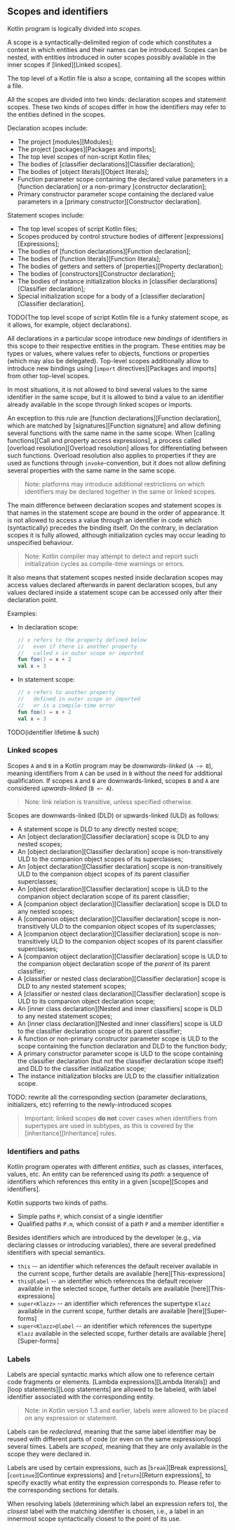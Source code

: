 ## Scopes and identifiers

Kotlin program is logically divided into _scopes_.

A scope is a syntactically-delimited region of code which constitutes a context in which entities and their names can be introduced.
Scopes can be nested, with entities introduced in outer scopes possibly available in the inner scopes if [linked][Linked scopes].

The top level of a Kotlin file is also a scope, containing all the scopes within a file.

All the scopes are divided into two kinds: declaration scopes and statement scopes.
These two kinds of scopes differ in how the identifiers may refer to the entities defined in the scopes.

Declaration scopes include:

- The project [modules][Modules];
- The project [packages][Packages and imports];
- The top level scopes of non-script Kotlin files;
- The bodies of [classifier declarations][Classifier declaration];
- The bodies of [object literals][Object literals];
- Function parameter scope containing the declared value parameters in a [function declaration] or a non-primary [constructor declaration];
- Primary constructor parameter scope containing the declared value parameters in a [primary constructor][Constructor declaration].

Statement scopes include:

- The top level scopes of script Kotlin files;
- Scopes produced by control structure bodies of different [expressions][Expressions];
- The bodies of [function declarations][Function declaration];
- The bodies of [function literals][Function literals];
- The bodies of getters and setters of [properties][Property declaration];
- The bodies of [constructors][Constructor declaration];
- The bodies of instance initialization blocks in [classifier declarations][Classifier declaration];
- Special initialization scope for a body of a [classifier declaration][Classifier declaration].

TODO(The top level scope of script Kotlin file is a funky statement scope, as it allows, for example, object declarations).

All declarations in a particular scope introduce new _bindings_ of identifiers in this scope to their respective entities in the program.
These entities may be types or values, where values refer to objects, functions or properties (which may also be delegated).
Top-level scopes additionally allow to introduce new bindings using [`import` directives][Packages and imports] from other top-level scopes.

In most situations, it is not allowed to bind several values to the same identifier in the same scope, but it is allowed to bind a value to an identifier already available in the scope through linked scopes or imports.

An exception to this rule are [function declarations][Function declaration], which are matched by [signatures][Function signature] and allow defining several functions with the same name in the same scope.
When [calling functions][Call and property access expressions], a process called [overload resolution][Overload resolution] allows for differentiating between such functions.
Overload resolution also applies to properties if they are used as functions through `invoke`-convention, but it does not allow defining several properties with the same name in the same scope.

> Note: platforms may introduce additional restrictions on which identifiers may be declared together in the same or linked scopes.

The main difference between declaration scopes and statement scopes is that names in the statement scope are bound in the order of appearance.
It is not allowed to access a value through an identifier in code which (syntactically) precedes the binding itself.
On the contrary, in declaration scopes it is fully allowed, although initialization cycles may occur leading to unspecified behaviour.

> Note: Kotlin compiler may attempt to detect and report such initialization cycles as compile-time warnings or errors.

It also means that statement scopes nested inside declaration scopes may access values declared afterwards in parent declaration scopes, but any values declared inside a statement scope can be accessed only after their declaration point.

Examples:

- In declaration scope:
  ```kotlin
  // x refers to the property defined below 
  //   even if there is another property
  //   called x in outer scope or imported
  fun foo() = x + 2
  val x = 3
  ```
- In statement scope:
  ```kotlin
  // x refers to another property 
  //   defined in outer scope or imported
  //   or is a compile-time error
  fun foo() = x + 2
  val x = 3
  ```

TODO(identifier lifetime & such)

### Linked scopes

Scopes `A` and `B` in a Kotlin program may be *downwards-linked* (`A ~> B`), meaning identifiers from `A` can be used in `B` without the need for additional qualification.
If scopes `A` and `B` are downwards-linked, scopes `B` and `A` are considered *upwards-linked* (`B <~ A`).

> Note: link relation is transitive, unless specified otherwise.

Scopes are downwards-linked (DLD) or upwards-linked (ULD) as follows:

- A statement scope is DLD to any directly nested scope;
- An [object declaration][Classifier declaration] scope is DLD to any nested scopes;
- An [object declaration][Classifier declaration] scope is non-transitively ULD to the companion object scopes of its superclasses;
- An [object declaration][Classifier declaration] scope is non-transitively ULD to the companion object scopes of its parent classifier superclasses;
- An [object declaration][Classifier declaration] scope is ULD to the companion object declaration scope of its parent classifier;
- A [companion object declaration][Classifier declaration] scope is DLD to any nested scopes;
- A [companion object declaration][Classifier declaration] scope is non-transitively ULD to the companion object scopes of its superclasses;
- A [companion object declaration][Classifier declaration] scope is non-transitively ULD to the companion object scopes of its parent classifier superclasses;
- A [companion object declaration][Classifier declaration] scope is ULD to the companion object declaration scope of the *parent* of its parent classifier;
- A [classifier or nested class declaration][Classifier declaration] scope is DLD to any nested statement scopes;
- A [classifier or nested class declaration][Classifier declaration] scope is ULD to its companion object declaration scope;
- An [inner class declaration][Nested and inner classifiers] scope is DLD to any nested statement scopes;
- An [inner class declaration][Nested and inner classifiers] scope is ULD to the classifier declaration scope of its parent classifier;
- A function or non-primary constructor parameter scope is ULD to the scope containing the function declaration and DLD to the function body;
- A primary constructor parameter scope is ULD to the scope containing the classifier declaration (but not the classifier declaration scope itself) and DLD to the classifier initialization scope;
- The instance initialization blocks are ULD to the classifier initialization scope.

TODO: rewrite all the corresponding section (parameter declarations, initializers, etc) referring to the newly-introduced scopes

> Important: linked scopes **do not** cover cases when identifiers from supertypes are used in subtypes, as this is covered by the [inheritance][Inheritance] rules.

### Identifiers and paths

Kotlin program operates with different *entities*, such as classes, interfaces, values, etc.
An entity can be referenced using its *path*: a sequence of identifiers which references this entity in a given [scope][Scopes and identifiers].

Kotlin supports two kinds of paths.

* Simple paths `P`, which consist of a single identifier
* Qualified paths `P.m`, which consist of a path `P` and a member identifier `m`

Besides identifiers which are introduced by the developer (e.g., via declaring classes or introducing variables), there are several predefined identifiers with special semantics.

* `this` -- an identifier which references the default receiver available in the current scope, further details are available [here][This-expressions]
* `this@label` -- an identifier which references the default receiver available in the selected scope, further details are available [here][This-expressions]
* `super<Klazz>` -- an identifier which references the supertype `Klazz` available in the current scope, further details are available [here][Super-forms]
* `super<Klazz>@label` -- an identifier which references the supertype `Klazz` available in the selected scope, further details are available [here][Super-forms]

### Labels

Labels are special syntactic marks which allow one to reference certain code fragments or elements.
[Lambda expressions][Lambda literals]) and [loop statements][Loop statements] are allowed to be labeled, with label identifier associated with the corresponding entity.

> Note: in Kotlin version 1.3 and earlier, labels were allowed to be placed on any expression or statement.

Labels can be *redeclared*, meaning that the same label identifier may be reused with different parts of code (or even on the same expression/loop) several times.
Labels are *scoped*, meaning that they are only available in the scope they were declared in.

Labels are used by certain expressions, such as [`break`][Break expressions], [`continue`][Continue expressions] and [`return`][Return expressions], to specify exactly what entity the expression corresponds to.
Please refer to the corresponding sections for details.

When resolving labels (determining which label an expression refers to), the *closest* label with the matching identifier is chosen, i.e., a label in an innermost scope syntactically closest to the point of its use.
